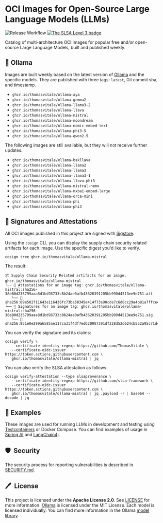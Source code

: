 # OCI Images for Open-Source Large Language Models (LLMs)

![Release Workflow](https://github.com/ThomasVitale/llm-images/actions/workflows/commit-stage.yml/badge.svg)
[![The SLSA Level 3 badge](https://slsa.dev/images/gh-badge-level3.svg)](https://slsa.dev/spec/v1.0/levels)

Catalog of multi-architecture OCI images for popular free and/or open-source Large Language Models, built and published weekly.

## 🦙 Ollama

Images are built weekly based on the latest version of [Ollama](https://ollama.com) and the specific models. They are published with three tags: `latest`, Git commit sha, and timestamp.

* `ghcr.io/thomasvitale/ollama-aya`
* `ghcr.io/thomasvitale/ollama-gemma2`
* `ghcr.io/thomasvitale/ollama-llama3-2`
* `ghcr.io/thomasvitale/ollama-llava`
* `ghcr.io/thomasvitale/ollama-mistral`
* `ghcr.io/thomasvitale/ollama-moondream`
* `ghcr.io/thomasvitale/ollama-nomic-embed-text`
* `ghcr.io/thomasvitale/ollama-phi3-5`
* `ghcr.io/thomasvitale/ollama-qwen2-5`

The following images are still available, but they will not receive further updates.

* `ghcr.io/thomasvitale/ollama-bakllava`
* `ghcr.io/thomasvitale/ollama-llama2`
* `ghcr.io/thomasvitale/ollama-llama3`
* `ghcr.io/thomasvitale/ollama-llama3-1`
* `ghcr.io/thomasvitale/ollama-llava-phi3`
* `ghcr.io/thomasvitale/ollama-mistral-nemo`
* `ghcr.io/thomasvitale/ollama-mxbai-embed-large`
* `ghcr.io/thomasvitale/ollama-orca-mini`
* `ghcr.io/thomasvitale/ollama-phi`
* `ghcr.io/thomasvitale/ollama-phi3`

## 🔐 Signatures and Attestations

All OCI images published in this project are signed with [Sigstore](https://www.sigstore.dev).

Using the `cosign` CLI, you can display the supply chain security related artifacts for each image. Use the specific digest you'd like to verify.

```shell
cosign tree ghcr.io/thomasvitale/ollama-mistral
```

The result:

```shell
📦 Supply Chain Security Related artifacts for an image: ghcr.io/thomasvitale/ollama-mistral
└── 💾 Attestations for an image tag: ghcr.io/thomasvitale/ollama-mistral:sha256-38e80d235799aaa8d1bd98733c8b24ae0afb43620391205bb990d4513ee9e751.att
   └── 🍒 sha256:89e502711643e116436fc73ba50345e414f73e90cde7c6d0cc29a4b81a7ffce4
└── 🔐 Signatures for an image tag: ghcr.io/thomasvitale/ollama-mistral:sha256-38e80d235799aaa8d1bd98733c8b24ae0afb43620391205bb990d4513ee9e751.sig
   └── 🍒 sha256:951e0e299a6585ae117ca31f4df7edb20907391df228d52d624cb552a95c71d4
```

You can verify the signature and its claims:

```shell
cosign verify \
   --certificate-identity-regexp https://github.com/ThomasVitale \
   --certificate-oidc-issuer https://token.actions.githubusercontent.com \
   ghcr.io/thomasvitale/ollama-mistral | jq
```

You can also verify the SLSA attestation as follows:

```shell
cosign verify-attestation --type slsaprovenance \
   --certificate-identity-regexp https://github.com/slsa-framework \
   --certificate-oidc-issuer https://token.actions.githubusercontent.com \
   ghcr.io/thomasvitale/ollama-mistral | jq .payload -r | base64 --decode | jq
```

## 🌟 Examples

These images are used for running LLMs in development and testing using [Testcontainers](https://testcontainers.com/modules/ollama/) or Docker Compose. You can find examples of usage in [Spring AI](https://github.com/ThomasVitale/llm-apps-java-spring-ai) and [LangChain4j](https://github.com/ThomasVitale/llm-apps-java-langchain4j).

## 🛡️&nbsp; Security

The security process for reporting vulnerabilities is described in [SECURITY.md](SECURITY.md).

## 🖊️&nbsp; License

This project is licensed under the **Apache License 2.0**. See [LICENSE](LICENSE) for more information.
[Ollama](https://github.com/ollama/ollama/blob/main/LICENSE) is licensed under the MIT License.
Each model is licensed individually. You can find more information in the Ollama [model library](https://ollama.com/library).
